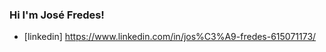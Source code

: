 ### Hi I'm José Fredes!
























- [linkedin] https://www.linkedin.com/in/jos%C3%A9-fredes-615071173/


